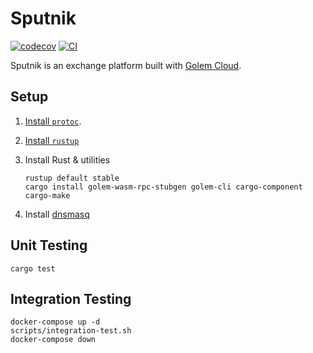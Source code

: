 # Sputnik

[![codecov](https://codecov.io/gh/sameerparekh/sputnik-golem/graph/badge.svg?token=AOQ4AGYL7R)](https://codecov.io/gh/sameerparekh/sputnik-golem)
[![CI](https://github.com/sameerparekh/sputnik-golem/actions/workflows/ci.yml/badge.svg)](https://github.com/sameerparekh/sputnik-golem/actions/workflows/ci.yml)

Sputnik is an exchange platform built with [Golem Cloud](https://golem.cloud/).

## Setup

1. [Install `protoc`](https://grpc.io/docs/protoc-installation/).
2. [Install `rustup`](https://rustup.rs/)
2. Install Rust & utilities

    ```shell
    rustup default stable
    cargo install golem-wasm-rpc-stubgen golem-cli cargo-component cargo-make
    ```

3. Install [dnsmasq](https://passingcuriosity.com/2013/dnsmasq-dev-osx/)

## Unit Testing

```shell
cargo test
```

## Integration Testing

```shell
docker-compose up -d
scripts/integration-test.sh
docker-compose down
```
